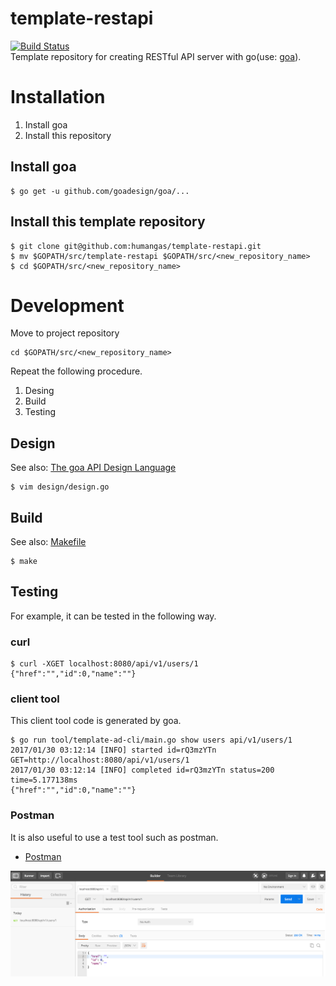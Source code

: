 # template-restapi
[![Build Status](https://travis-ci.org/humangas/template-restapi.svg?branch=master)](https://travis-ci.org/humangas/template-restapi)  
Template repository for creating RESTful API server with go(use: [goa](https://goa.design/)).

# Installation
1. Install goa
1. Install this repository

## Install goa
```
$ go get -u github.com/goadesign/goa/...
```

## Install this template repository
```
$ git clone git@github.com:humangas/template-restapi.git
$ mv $GOPATH/src/template-restapi $GOPATH/src/<new_repository_name>
$ cd $GOPATH/src/<new_repository_name>
```


# Development 

Move to project repository
```
cd $GOPATH/src/<new_repository_name>
```

Repeat the following procedure.

1. Desing
1. Build
1. Testing

## Design 
See also: [The goa API Design Language](https://goa.design/design/overview/)

```
$ vim design/design.go
```

## Build
See also: [Makefile](https://github.com/humangas/template-restapi/blob/master/Makefile)

```
$ make
```

## Testing
For example, it can be tested in the following way.

### curl
```
$ curl -XGET localhost:8080/api/v1/users/1
{"href":"","id":0,"name":""}
```

### client tool
This client tool code is generated by goa.

```
$ go run tool/template-ad-cli/main.go show users api/v1/users/1
2017/01/30 03:12:14 [INFO] started id=rQ3mzYTn GET=http://localhost:8080/api/v1/users/1
2017/01/30 03:12:14 [INFO] completed id=rQ3mzYTn status=200 time=5.177138ms
{"href":"","id":0,"name":""}
```

### Postman
It is also useful to use a test tool such as postman.
- [Postman](https://chrome.google.com/webstore/detail/postman/fhbjgbiflinjbdggehcddcbncdddomop?hl=ja)

![](postman.png)
